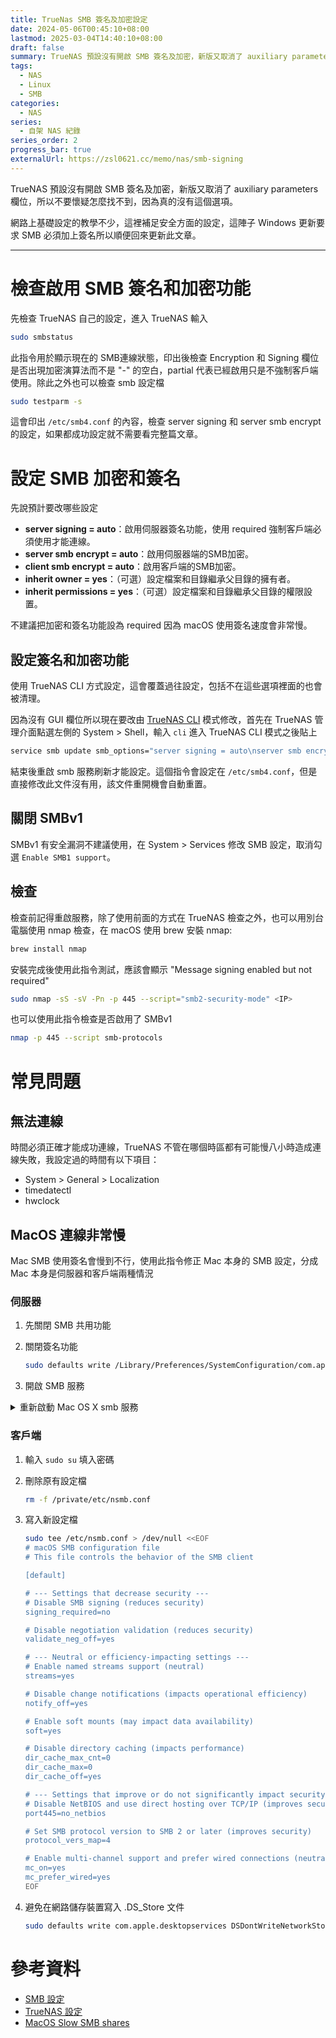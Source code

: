 ```yaml
---
title: TrueNas SMB 簽名及加密設定
date: 2024-05-06T00:45:10+08:00
lastmod: 2025-03-04T14:40:10+08:00
draft: false
summary: TrueNAS 預設沒有開啟 SMB 簽名及加密，新版又取消了 auxiliary parameters 欄位，所以不要懷疑自己找不到，搞老半天就這個能用。
tags:
  - NAS
  - Linux
  - SMB
categories:
  - NAS
series:
  - 自架 NAS 紀錄
series_order: 2
progress_bar: true
externalUrl: https://zsl0621.cc/memo/nas/smb-signing
---
```


TrueNAS 預設沒有開啟 SMB 簽名及加密，新版又取消了 auxiliary parameters 欄位，所以不要懷疑怎麼找不到，因為真的沒有這個選項。

網路上基礎設定的教學不少，這裡補足安全方面的設定，這陣子 Windows 更新要求 SMB 必須加上簽名所以順便回來更新此文章。

---

# 檢查啟用 SMB 簽名和加密功能

先檢查 TrueNAS 自己的設定，進入 TrueNAS 輸入

```sh
sudo smbstatus
```

此指令用於顯示現在的 SMB連線狀態，印出後檢查 Encryption 和 Signing 欄位是否出現加密演算法而不是 "-" 的空白，partial 代表已經啟用只是不強制客戶端使用。除此之外也可以檢查 smb 設定檔

```sh
sudo testparm -s
```

這會印出 `/etc/smb4.conf` 的內容，檢查 server signing 和 server smb encrypt 的設定，如果都成功設定就不需要看完整篇文章。

# 設定 SMB 加密和簽名

先說預計要改哪些設定

- **server signing = auto**：啟用伺服器簽名功能，使用 required 強制客戶端必須使用才能連線。
- **server smb encrypt = auto**：啟用伺服器端的SMB加密。
- **client smb encrypt = auto**：啟用客戶端的SMB加密。
- **inherit owner = yes**：（可選）設定檔案和目錄繼承父目錄的擁有者。
- **inherit permissions = yes**：（可選）設定檔案和目錄繼承父目錄的權限設置。

不建議把加密和簽名功能設為 required 因為 macOS 使用簽名速度會非常慢。

## 設定簽名和加密功能

使用 TrueNAS CLI 方式設定，這會覆蓋過往設定，包括不在這些選項裡面的也會被清理。

因為沒有 GUI 欄位所以現在要改由 [TrueNAS CLI](https://www.truenas.com/docs/scale/24.04/scaleclireference/) 模式修改，首先在 TrueNAS 管理介面點選左側的 System > Shell，輸入 `cli` 進入 TrueNAS CLI 模式之後貼上

```sh
service smb update smb_options="server signing = auto\nserver smb encrypt = auto\nclient smb encrypt = auto\ninherit owner=yes\ninherit permissions=yes"
```

結束後重啟 smb 服務刷新才能設定。這個指令會設定在 `/etc/smb4.conf`，但是直接修改此文件沒有用，該文件重開機會自動重置。

## 關閉 SMBv1

SMBv1 有安全漏洞不建議使用，在 System > Services 修改 SMB 設定，取消勾選 `Enable SMB1 support`。

## 檢查

檢查前記得重啟服務，除了使用前面的方式在 TrueNAS 檢查之外，也可以用別台電腦使用 nmap 檢查，在 macOS 使用 brew 安裝 nmap:

```sh
brew install nmap
```

安裝完成後使用此指令測試，應該會顯示 "Message signing enabled but not required"

```sh
sudo nmap -sS -sV -Pn -p 445 --script="smb2-security-mode" <IP>
```

也可以使用此指令檢查是否啟用了 SMBv1

```sh
nmap -p 445 --script smb-protocols
```

# 常見問題

## 無法連線

時間必須正確才能成功連線，TrueNAS 不管在哪個時區都有可能慢八小時造成連線失敗，我設定過的時間有以下項目：

- System > General > Localization
- timedatectl
- hwclock

## MacOS 連線非常慢

Mac SMB 使用簽名會慢到不行，使用此指令修正 Mac 本身的 SMB 設定，分成 Mac 本身是伺服器和客戶端兩種情況

### 伺服器

1. 先關閉 SMB 共用功能
2. 關閉簽名功能

    ```sh
    sudo defaults write /Library/Preferences/SystemConfiguration/com.apple.smb.server SigningRequired -bool FALSE
    ```

3. 開啟 SMB 服務

<details>

<summary>重新啟動 Mac OS X smb 服務</summary>

在這裡不會用到但是順便把指令放上來

https://gist.github.com/TomCan/7182edff81937687432f

```sh
sudo launchctl unload -w /System/Library/LaunchDaemons/com.apple.smbd.plist
sudo launchctl load -w /System/Library/LaunchDaemons/com.apple.smbd.plist
sudo defaults write /Library/Preferences/SystemConfiguration/com.apple.smb.server.plist EnabledServices -array disk
```

</details>

### 客戶端

1. 輸入 `sudo su` 填入密碼
2. 刪除原有設定檔

    ```sh
    rm -f /private/etc/nsmb.conf
    ```

3. 寫入新設定檔

    ```sh
    sudo tee /etc/nsmb.conf > /dev/null <<EOF
    # macOS SMB configuration file
    # This file controls the behavior of the SMB client

    [default]

    # --- Settings that decrease security ---
    # Disable SMB signing (reduces security)
    signing_required=no

    # Disable negotiation validation (reduces security)
    validate_neg_off=yes

    # --- Neutral or efficiency-impacting settings ---
    # Enable named streams support (neutral)
    streams=yes

    # Disable change notifications (impacts operational efficiency)
    notify_off=yes

    # Enable soft mounts (may impact data availability)
    soft=yes

    # Disable directory caching (impacts performance)
    dir_cache_max_cnt=0
    dir_cache_max=0
    dir_cache_off=yes

    # --- Settings that improve or do not significantly impact security ---
    # Disable NetBIOS and use direct hosting over TCP/IP (improves security)
    port445=no_netbios

    # Set SMB protocol version to SMB 2 or later (improves security)
    protocol_vers_map=4

    # Enable multi-channel support and prefer wired connections (neutral, generally safe)
    mc_on=yes
    mc_prefer_wired=yes
    EOF
    ```

4. 避免在網路儲存裝置寫入 .DS_Store 文件

    ```sh
    sudo defaults write com.apple.desktopservices DSDontWriteNetworkStores -bool TRUE
    ```

# 參考資料

- [SMB 設定](https://www.reddit.com/r/truenas/comments/z9q6g5/enabling_smb_encryption_in_trusnas/)
- [TrueNAS 設定](https://www.truenas.com/community/threads/smb-signing-vulnerability-truenas-scale-22-12-2.110467/)
- [MacOS Slow SMB shares](https://www.reddit.com/r/MacOS/comments/17jgiyw/macos_slow_smb_shares/)
